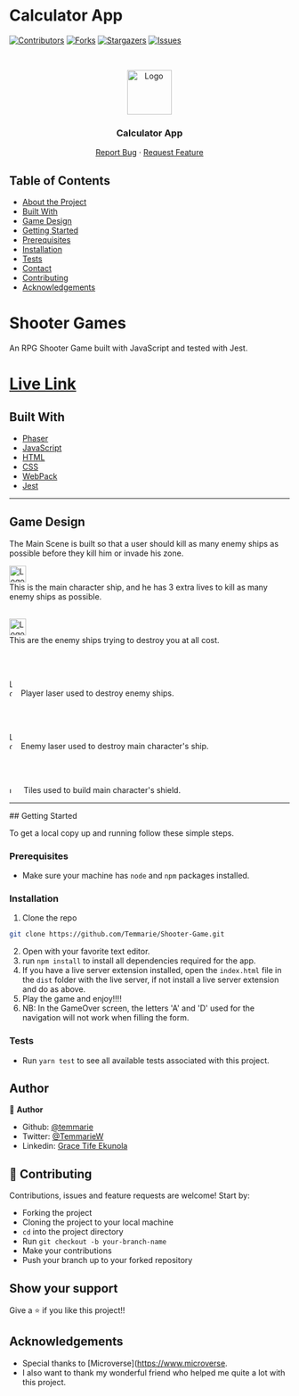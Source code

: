# Calculator App

<!--
*** Thanks for checking out this README Template. If you have a suggestion that would
*** make this better, please fork the repo and create a pull request or simply open
*** an issue with the tag "enhancement".
*** Thanks again! Now go create something AMAZING! :D
-->

<!-- PROJECT SHIELDS -->
<!--
*** I'm using markdown "reference style" links for readability.
*** Reference links are enclosed in brackets [ ] instead of parentheses ( ).
*** See the bottom of this document for the declaration of the reference variables
*** for contributors-url, forks-url, etc. This is an optional, concise syntax you may use.
*** https://www.markdownguide.org/basic-syntax/#reference-style-links
-->

[![Contributors][contributors-shield]][contributors-url]
[![Forks][forks-shield]][forks-url]
[![Stargazers][stars-shield]][stars-url]
[![Issues][issues-shield]][issues-url]

<!-- PROJECT LOGO -->
<br />
<p align="center">
  <a href="https://github.com/Temmarie/React-Calculator/tree/development">
    <img src="https://github.com/OA7/React_Calculator" alt="Logo" width="80" height="80">
  </a>

  <h3 align="center">Calculator App</h3>

  <p align="center">
    <a href="https://github.com/Temmarie/Shooter-game/issues">Report Bug</a>
    ·
    <a href="https://github.com/Temmarie/Shooter-game/issues">Request Feature</a>
  </p>
</p>

<!-- TABLE OF CONTENTS -->

## Table of Contents

- [About the Project](#about-the-project)
- [Built With](#built-with)
- [Game Design](#game-design)
- [Getting Started](#getting-started)
- [Prerequisites](#prerequisites)
- [Installation](#installation)
- [Tests](#tests)
- [Contact](#Authors)
- [Contributing](#contributing)
- [Acknowledgements](#acknowledgements)

# Shooter Games

An RPG Shooter Game built with JavaScript and tested with Jest.

# [Live Link](https://laughing-lumiere-bd9878.netlify.app/)

## Built With

- [Phaser](http://phaser.io/)
- [JavaScript](https://en.wikipedia.org/wiki/JavaScript)
- [HTML](https://en.wikipedia.org/wiki/HTML)
- [CSS](https://en.wikipedia.org/wiki/Cascading_Style_Sheets)
- [WebPack](https://webpack.js.org/)
- [Jest](https://jestjs.io/docs/en/getting-started)

<hr>

## Game Design

The Main Scene is built so that a user should kill as many enemy ships as possible before they kill him or invade his zone.

<img src="./assets/images/sprPlayer.png" alt="Logo" width="30" height="30"> <br>
This is the main character ship, and he has 3 extra lives to kill as many enemy ships as possible.
<br>
<br>

<img src="./assets/images/sprEnemy0.png" alt="Logo" width="30" height="30"> <br>
This are the enemy ships trying to destroy you at all cost.

<br>
<br>

<img src="./assets/images/sprLaserPlayer.png" alt="Logo" width="5" height="30"> &nbsp;&nbsp; Player laser used to destroy enemy ships.

<br>
<br>

<img src="./assets/images/sprLaserEnemy.png" alt="Logo" width="5" height="30"> &nbsp;&nbsp; Enemy laser used to destroy main character's ship.

<br>
<br>

<img src="./assets/images/sprShieldTile.png" alt="Logo" width="10" height="10"> &nbsp;&nbsp; Tiles used to build main character's shield.

<hr>
<!-- GETTING STARTED -->
## Getting Started

To get a local copy up and running follow these simple steps.

### Prerequisites

- Make sure your machine has `node` and `npm` packages installed.

### Installation

1. Clone the repo

```sh
git clone https://github.com/Temmarie/Shooter-Game.git
```

2. Open with your favorite text editor.
3. run `npm install` to install all dependencies required for the app.
4. If you have a live server extension installed, open the `index.html` file in the `dist` folder with the live server, if not install a live server extension and do as above.
5. Play the game and enjoy!!!!
6. NB: In the GameOver screen, the letters 'A' and 'D' used for the navigation will not work when filling the form.

### Tests

- Run `yarn test` to see all available tests associated with this project.

## Author

👤 **Author**

- Github: [@temmarie](https://github.com/temmarie)
- Twitter: [@TemmarieW](https://twitter.com/TemmarieW)
- Linkedin: [Grace Tife Ekunola](https://www.linkedin.com/in/ekunola-grace/)

## 🤝 Contributing

Contributions, issues and feature requests are welcome! Start by:

- Forking the project
- Cloning the project to your local machine
- `cd` into the project directory
- Run `git checkout -b your-branch-name`
- Make your contributions
- Push your branch up to your forked repository

## Show your support

Give a ⭐️ if you like this project!!

## Acknowledgements

- Special thanks to [Microverse](https://www.microverse.
- I also want to thank my wonderful friend who helped me quite a lot with this project.

<!-- MARKDOWN LINKS & IMAGES -->
<!-- https://www.markdownguide.org/basic-syntax/#reference-style-links -->

[contributors-shield]: https://img.shields.io/github/contributors/temmarie/shooter-game.svg?style=flat-square
[contributors-url]: https://github.com/temmarie/shooter-game/graphs/contributors
[forks-shield]: https://img.shields.io/github/forks/temmarie/shooter-game.svg?style=flat-square
[forks-url]: https://github.com/temmarie/shooter-game/network/members
[stars-shield]: https://img.shields.io/github/stars/temmarie/shooter-game.svg?style=flat-square
[stars-url]: https://github.com/temmarie/shooter-game/stargazers
[issues-shield]: https://img.shields.io/github/issues/temmarie/shooter-game.svg?style=flat-square
[issues-url]: https://github.com/temmarie/shooter-game/issues
